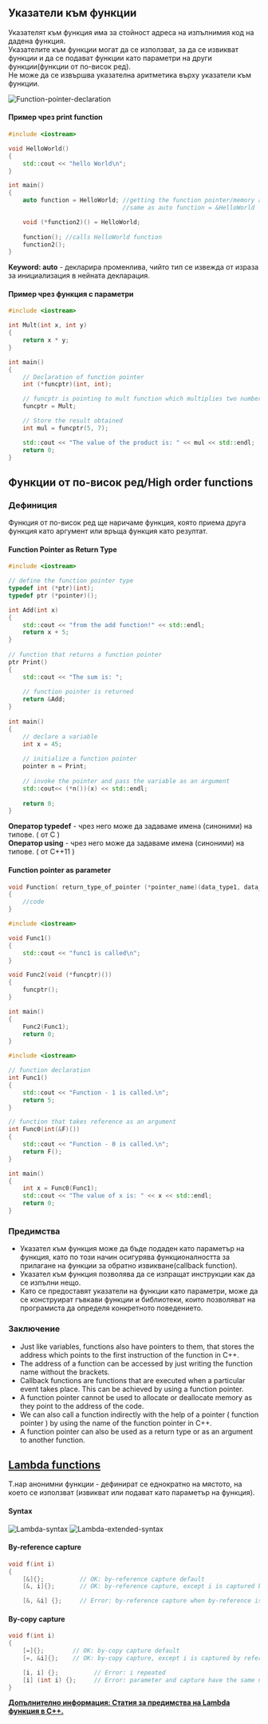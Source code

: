 ## **Указатели към функции**

Указателят към функция има за стойност адреса на изпълнимия код на дадена функция. <br />
Указателите към функции могат да се използват, за да се извикват функции и да се подават функции като параметри на други функции(функции от по-висок ред). <br />
Не може да се извършва указателна аритметика върху указатели към функции. <br />

![Function-pointer-declaration](img/Function-pointer-declaration.png)

#### **Пример чрез print function**
```c++
#include <iostream>

void HelloWorld()
{
    std::cout << "hello World\n";
}

int main()
{
    auto function = HelloWorld; //getting the function pointer/memory address of the function
                                //same as auto function = &HelloWorld

    void (*function2)() = HelloWorld;
    
    function(); //calls HelloWorld function
    function2();
}
```

**Keyword: auto** - декларира променлива, чийто тип се извежда от израза за инициализация в нейната декларация. <br />

#### **Пример чрез функция с параметри**
```c++
#include <iostream>

int Mult(int x, int y)
{
    return x * y;
}

int main()
{
    // Declaration of function pointer
    int (*funcptr)(int, int);

    // funcptr is pointing to mult function which multiplies two numbers
    funcptr = Mult;

    // Store the result obtained
    int mul = funcptr(5, 7);

    std::cout << "The value of the product is: " << mul << std::endl;
    return 0;
}
```

## **Функции от по-висок ред/High order functions**

### **Дефиниция**
Функция от по-висок ред ще наричаме функция, която приема друга функция като аргумент или връща функция като резултат.

#### **Function Pointer as Return Type**

```c++
#include <iostream>

// define the function pointer type
typedef int (*ptr)(int);
typedef ptr (*pointer)();

int Add(int x)
{
    std::cout << "from the add function!" << std::endl;
    return x + 5;
}
 
// function that returns a function pointer
ptr Print()
{
    std::cout << "The sum is: ";
    
    // function pointer is returned
    return &Add;
}
 
int main()
{
    // declare a variable
    int x = 45;
    
    // initialize a function pointer
    pointer n = Print;
    
    // invoke the pointer and pass the variable as an argument
    std::cout<< (*n())(x) << std::endl;
 
    return 0;
}
```

**Оператор typedef** - чрез него може да задаваме имена (синоними) на типове. ( oт C ) <br />
**Оператор using** - чрез него може да задаваме имена (синоними) на типове. ( от C++11 ) <br />

#### **Function pointer as parameter**

```c++
void Function( return_type_of_pointer (*pointer_name)(data_type1, data_type2. . .) )
{
    //code
}
```

```c++
#include <iostream>  

void Func1()  
{  
    std::cout << "func1 is called\n";  
}  

void Func2(void (*funcptr)())  
{  
    funcptr();  
}  

int main()  
{  
    Func2(Func1);  
    return 0;  
}  
```

```c++
#include <iostream>

// function declaration
int Func1()
{
    std::cout << "Function - 1 is called.\n";
    return 5;
}

// function that takes reference as an argument
int Func0(int(&F)())
{
    std::cout << "Function - 0 is called.\n";
    return F();
}

int main()
{
    int x = Func0(Func1);
    std::cout << "The value of x is: " << x << std::endl;
    return 0;
}
```

### **Предимства**
- Указател към функция може да бъде подаден като параметър на функция, като по този начин осигурява функционалността за прилагане на функции за обратно извикване(callback function).
- Указател към функция позволява да се изпращат инструкции как да се изпълни нещо.
- Като се предоставят указатели на функции като параметри, може да се конструират гъвкави функции и библиотеки, които позволяват на програмиста да определя конкретното поведението.

### **Заключение**
- Just like variables, functions also have pointers to them, that stores the address which points to the first instruction of the function in C++.
- The address of a function can be accessed by just writing the function name without the brackets.
- Callback functions are functions that are executed when a particular event takes place. This can be achieved by using a function pointer.
- A function pointer cannot be used to allocate or deallocate memory as they point to the address of the code.
- We can also call a function indirectly with the help of a pointer ( function pointer ) by using the name of the function pointer in C++.
- A function pointer can also be used as a return type or as an argument to another function.

## [Lambda functions](https://en.cppreference.com/w/cpp/language/lambda)
Т.нар анонимни функции - дефинират се еднократно на мястото, на което се използват (извикват или подават като параметър на функция). <br />

#### **Syntax**
![Lambda-syntax](img/Lambda-syntax.png)
![Lambda-extended-syntax](img/lambda-extended-syntax.gif)

#### **By-reference capture**
```c++
void f(int i)
{
    [&]{};          // OK: by-reference capture default
    [&, i]{};       // OK: by-reference capture, except i is captured by copy

    [&, &i] {};     // Error: by-reference capture when by-reference is the default
```

#### **By-copy capture**

```c++
void f(int i)
{
    [=]{};        // OK: by-copy capture default
    [=, &i]{};    // OK: by-copy capture, except i is captured by reference

    [i, i] {};          // Error: i repeated
    [i] (int i) {};     // Error: parameter and capture have the same name
}
```

**[Допълнително информация: Статия за предимства на Lambda функция в С++.](https://www.cppstories.com/2020/05/lambdasadvantages.html/)**